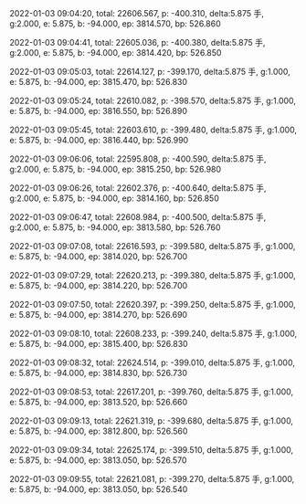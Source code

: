 2022-01-03 09:04:20, total: 22606.567, p: -400.310, delta:5.875 手, g:2.000, e: 5.875, b: -94.000, ep: 3814.570, bp: 526.860

2022-01-03 09:04:41, total: 22605.036, p: -400.380, delta:5.875 手, g:2.000, e: 5.875, b: -94.000, ep: 3814.420, bp: 526.850

2022-01-03 09:05:03, total: 22614.127, p: -399.170, delta:5.875 手, g:1.000, e: 5.875, b: -94.000, ep: 3815.470, bp: 526.830

2022-01-03 09:05:24, total: 22610.082, p: -398.570, delta:5.875 手, g:1.000, e: 5.875, b: -94.000, ep: 3816.550, bp: 526.890

2022-01-03 09:05:45, total: 22603.610, p: -399.480, delta:5.875 手, g:1.000, e: 5.875, b: -94.000, ep: 3816.440, bp: 526.990

2022-01-03 09:06:06, total: 22595.808, p: -400.590, delta:5.875 手, g:2.000, e: 5.875, b: -94.000, ep: 3815.250, bp: 526.980

2022-01-03 09:06:26, total: 22602.376, p: -400.640, delta:5.875 手, g:2.000, e: 5.875, b: -94.000, ep: 3814.160, bp: 526.850

2022-01-03 09:06:47, total: 22608.984, p: -400.500, delta:5.875 手, g:2.000, e: 5.875, b: -94.000, ep: 3813.580, bp: 526.760

2022-01-03 09:07:08, total: 22616.593, p: -399.580, delta:5.875 手, g:1.000, e: 5.875, b: -94.000, ep: 3814.020, bp: 526.700

2022-01-03 09:07:29, total: 22620.213, p: -399.380, delta:5.875 手, g:1.000, e: 5.875, b: -94.000, ep: 3814.220, bp: 526.700

2022-01-03 09:07:50, total: 22620.397, p: -399.250, delta:5.875 手, g:1.000, e: 5.875, b: -94.000, ep: 3814.270, bp: 526.690

2022-01-03 09:08:10, total: 22608.233, p: -399.240, delta:5.875 手, g:1.000, e: 5.875, b: -94.000, ep: 3815.400, bp: 526.830

2022-01-03 09:08:32, total: 22624.514, p: -399.010, delta:5.875 手, g:1.000, e: 5.875, b: -94.000, ep: 3814.830, bp: 526.730

2022-01-03 09:08:53, total: 22617.201, p: -399.760, delta:5.875 手, g:1.000, e: 5.875, b: -94.000, ep: 3813.520, bp: 526.660

2022-01-03 09:09:13, total: 22621.319, p: -399.680, delta:5.875 手, g:1.000, e: 5.875, b: -94.000, ep: 3812.800, bp: 526.560

2022-01-03 09:09:34, total: 22625.174, p: -399.510, delta:5.875 手, g:1.000, e: 5.875, b: -94.000, ep: 3813.050, bp: 526.570

2022-01-03 09:09:55, total: 22621.081, p: -399.270, delta:5.875 手, g:1.000, e: 5.875, b: -94.000, ep: 3813.050, bp: 526.540